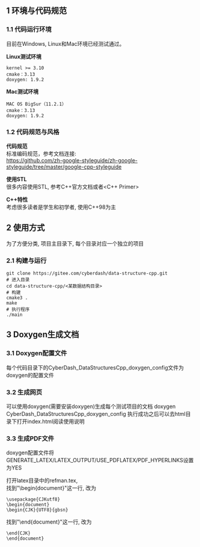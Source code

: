 ﻿## 1 环境与代码规范

### 1.1 代码运行环境  
目前在Windows, Linux和Mac环境已经测试通过。

**Linux测试环境**

    kernel >= 3.10
    cmake：3.13
    doxygen: 1.9.2
**Mac测试环境**

    MAC OS BigSur（11.2.1）
    cmake：3.13
    doxygen: 1.9.2


### 1.2 代码规范与风格
**代码规范**  
标准编码规范，参考文档连接:  
https://github.com/zh-google-styleguide/zh-google-styleguide/tree/master/google-cpp-styleguide

**使用STL**  
很多内容使用STL, 参考C++官方文档或者<C++ Primer>

**C++特性**  
考虑很多读者是学生和初学者, 使用C++98为主

## 2 使用方式
为了方便分类, 项目主目录下, 每个目录对应一个独立的项目
### 2.1 构建与运行
    git clone https://gitee.com/cyberdash/data-structure-cpp.git
    # 进入目录
    cd data-structure-cpp/<某数据结构目录>
    # 构建
    cmake3 .
    make
    # 执行程序
    ./main


## 3 Doxygen生成文档
### 3.1 Doxygen配置文件
每个代码目录下的CyberDash_DataStructuresCpp_doxygen_config文件为doxygen的配置文件
### 3.2 生成网页
可以使用doxygen(需要安装doxygen)生成每个测试项目的文档
    doxygen CyberDash_DataStructuresCpp_doxygen_config
执行成功之后可以去html目录下打开index.html阅读使用说明

### 3.3 生成PDF文件
doxygen配置文件将GENERATE_LATEX/LATEX_OUTPUT/USE_PDFLATEX/PDF_HYPERLINKS设置为YES

打开latex目录中的refman.tex,  
找到"\begin{document}"这一行, 改为
```
\usepackage{CJKutf8}
\begin{document}
\begin{CJK}{UTF8}{gbsn}
```
找到"\end{document}"这一行, 改为
```
\end{CJK}
\end{document}
```